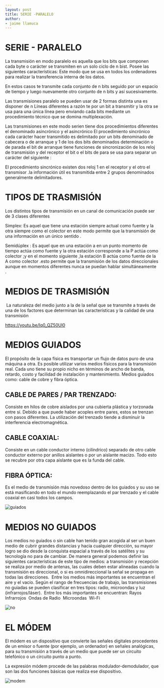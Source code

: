 ```yaml
---
layout: post
title: SERIE -PARALELO
author:
- jaime llamuca 
---
```


# SERIE - PARALELO

La transmisión en modo paralelo es aquella que los bits que componen cada byte o carácter se transmiten en un solo ciclo de n bist. Posee las siguientes características:
Este modo que se usa en todos los ordenadores para realizar la transferencia interna de los datos.&nbsp;

En estos casos te transmite cada conjunto de n bits seguido por un espacio de tiempo y luego nuevamente otro conjunto de n bits y así sucesivamente.&nbsp;

Las transmisiones paralelo se pueden usar de 2 formas distinta una es disponer de n Líneas diferentes a razón te por un bit a transmitir y la otra se usa para una única línea pero enviando cada bits mediante un procedimiento técnico que se domina multiplexación.&nbsp;

Las transmisiones en este modo serien tiene dos procedimientos diferentes el denominado asincrónico y el asincrónico
El procedimiento sincrónico cada carácter hacer transmitido es delimitado por un bits denominado de cabecera o de arranque y 1 de los dos bits denominados determinación o de parada el bit de arranque tiene funciones de sincronización de los reloj de transmisión y del receptor el bit o el bits de para se usa para separar un carácter del siguiente :&nbsp;

El procedimiento sincrónico existen dos reloj 1 en el receptor y el otro el transmisor .la información útil es transmitida entre 2 grupos denominados generalmente delimitadores.&nbsp;
# TIPOS DE TRASMISIÓN
Los distintos tipos de transmisión en un canal de comunicación puede ser de 3 clases diferentes&nbsp;

Simplex: Es aquel que tiene una estación siempre actual como fuente y la otra siempre como el colector en este modo permite que la transmisión de una información en un único sentido .&nbsp;

Semidúplex : Es aquel que en una estación a en un punto momento de tiempo actúa como fuente y la otra estación corresponde a la P actúa como colector ;y en el momento siguiente ,la estación B actúa como fuente de la A como colector .esto permite que la transmisión de los datos direccionales aunque en momentos diferentes nunca se puedan hablar simultáneamente .&nbsp;
# MEDIOS DE TRASMISIÓN
&nbsp;La naturaleza del medio junto a la de la señal que se transmite a través de una de los factores que determinan las características y la calidad de una transmisión&nbsp;

https://youtu.be/Iq0_QZ50Ul0


# MEDIOS GUIADOS
El propósito de la capa física es transportar un flujo de datos puro de una máquina a otra. Es posible utilizar varios medios físicos para la transmisión real. Cada uno tiene su propio nicho en términos de ancho de banda, retardo, costo y facilidad de instalación y mantenimiento. Medios guiados como: cable de cobre y fibra óptica.&nbsp;

## CABLE DE PARES / PAR TRENZADO:
Consiste en hilos de cobre aislados por una cubierta plástica y torzonada entre sí. Debido a que puede haber acoples entre pares, estos se trenzan con pasos diferentes. La utilización del trenzado tiende a disminuir la interferencia electromagnética.&nbsp;

## CABLE COAXIAL:
Consiste en un cable conductor interno (cilíndrico) separado de otro cable conductor externo por anillos aislantes o por un aislante macizo. Todo esto se recubre por otra capa aislante que es la funda del cable.&nbsp;
## FIBRA ÓPTICA:
Es el medio de transmisión más novedoso dentro de los guiados y su uso se está masificando en todo el mundo reemplazando el par trenzado y el cable coaxial en casi todos los campos.&nbsp;


<img src="https://i.ibb.co/wNWmCKs/guiados.jpg" alt="guiados" border="0">


# MEDIOS NO GUIADOS
Los medios no guiados o sin cable han tenido gran acogida al ser un buen medio de cubrir grandes distancias y hacia cualquier dirección, su mayor logro se dio desde la conquista espacial a través de los satélites y su tecnología no para de cambiar. De manera general podemos definir las siguientes características de este tipo de medios: a transmisión y recepción se realiza por medio de antenas, las cuales deben estar alineadas cuando la transmisión es direccional, o si es omnidireccional la señal se propaga en todas las direcciones.&nbsp;
Entre los medios más importantes se encuentran el aire y el vacío. Según el rango de frecuencias de trabajo, las transmisiones no guiadas se pueden clasificar en tres tipos: radio, microondas y luz (infrarrojos/láser).&nbsp;
Entre los más importantes se encuentran:
Rayos Infrarrojos&nbsp;
Ondas de Radio&nbsp;
Microondas&nbsp;
Wi-Fi&nbsp;

<img src="https://i.ibb.co/Y8xhkdd/no.jpg" alt="no" border="0">


# EL MÓDEM
El módem es un dispositivo que convierte las señales digitales procedentes de un emisor o fuente (por ejemplo, un ordenador) en señales analógicas, para su transmisión a través de un medio que puede ser un circuito telefónico o un circuito punto a punto.&nbsp;

La expresión módem procede de las palabras modulador-demodulador, que son las dos funciones básicas que realiza ese dispositivo.&nbsp;

<img src="https://i.ibb.co/wK0CjXr/modem.jpg" alt="modem" border="0">



